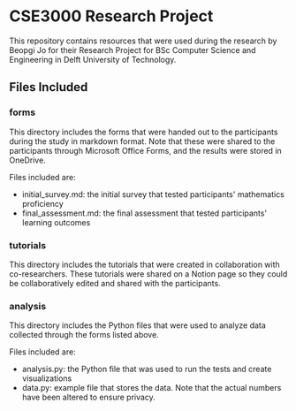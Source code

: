 # CSE3000 Research Project
This repository contains resources that were used during the research by Beopgi Jo for their Research Project for BSc Computer Science and Engineering in Delft University of Technology.

## Files Included
### forms
This directory includes the forms that were handed out to the participants during the study in markdown format. Note that these were shared to the participants through Microsoft Office Forms, and the results were stored in OneDrive.

Files included are:
- initial_survey.md: the initial survey that tested participants' mathematics proficiency
- final_assessment.md: the final assessment that tested participants' learning outcomes

### tutorials
This directory includes the tutorials that were created in collaboration with co-researchers. These tutorials were shared on a Notion page so they could be collaboratively edited and shared with the participants.

### analysis
This directory includes the Python files that were used to analyze data collected through the forms listed above.

Files included are:
- analysis.py: the Python file that was used to run the tests and create visualizations
- data.py: example file that stores the data. Note that the actual numbers have been altered to ensure privacy.
